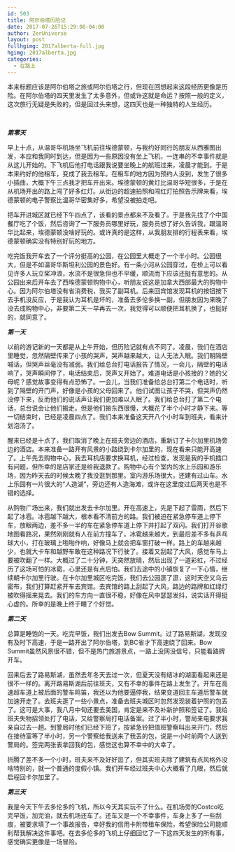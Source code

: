 ```yaml
---
id: 503
title: 阿尔伯塔历险记
date: 2017-07-26T15:29:00-04:00
author: ZerUniverse
layout: post
fullhgimg: 2017alberta-full.jpg
hgimg: 2017alberta.jpg
categories:
  - 在路上
---
```

本来标题应该是阿尔伯塔之旅或阿尔伯塔之行，但现在回想起来这段经历更像是历险。在阿尔伯塔的四天里发生了太多意外，但或许这就是命运？按照一般的定义，这次旅行无疑是失败的，但是回过头来想，这四天也是一种独特的人生经历<!--more-->。

&nbsp;

_**第零天**_

早上十点，从温哥华机场坐飞机前往埃德蒙顿，与我约好同行的朋友从西雅图出发，本应和我同时到达，但是因为一些原因没有坐上飞机，一连串的不幸事件就是从这儿开始的。下飞机后他打电话跟我说要坐晚上的航班过来，凌晨才能到。于是本来约好的他租车，变成了我去租车。在租车的地方因为预约人没到，发生了很多小插曲，大概下午三点我才把车开出来。埃德蒙顿的黄灯比温哥华短很多，于是在从机场开出的路上闯了好多红灯。从街边的超速拍照和闯红灯拍照告示牌来看，埃德蒙顿的电子警察比温哥华密集好多，希望没被拍走吧。

把车开进城区就已经下午四点了，该看的景点都来不及看了。于是我先找了个中国餐厅吃了个饭，然后咨询了一下服务员哪里好玩，服务员想了好久告诉我，跟温哥华比起来，埃德蒙顿没啥好玩的。或许真的是这样，从我朋友排的行程表来看，埃德蒙顿确实没有特别好玩的地方。

吃完饭我开车去了一个评分挺高的公园，在公园里大概走了一个半小时。公园很大，但是不如温哥华斯坦利公园的景色好。有一条小河从公园穿过，在桥上可以看见许多人玩立桨冲浪，水流不是很急但也不平缓，顺流而下应该还挺有意思的。从公园出来后开车去了西埃德蒙顿购物中心，听朋友说这是加拿大西部最大的购物中心。因为阿尔伯塔没有省消费税，我买了副耳机。后来回宾馆发现耳机的按钮按下去手机没反应，于是我认为耳机是坏的，准备去多伦多换一副，但朋友因为来晚了没去成购物中心，非要第二天一早再去一次，我觉得可以顺便把耳机换了，也挺好的，就同意了。


_**第一天**_

以前的游记新的一天都是从上午开始，但历险记就有点不同了。凌晨，我们在酒店里睡觉，忽然隔壁传来了小孩的哭声，哭声越来越大，让人无法入眠。我们朝隔壁喊话，但哭声丝毫没有减弱。我们给总台打电话报告了情况，一会儿，隔壁的电话响了，哭声瞬间停了，电话结束后，哭声又开始了。难道电话是小孩接的？她的父母呢？感觉故事变得有点恐怖了。一会儿，当我们准备给总台打第二个电话时，听到了隔壁的开门声，好像是小孩的父母回来了。他们试图让孩子不哭，但哭声仍然没停下来，反而他们的说话声让我们更加难以入眠了。我们给总台打了第二个电话，总台说会让他们搬走。但是他们搬东西很慢，大概花了半个小时才静下来。等一切结束时，已经是凌晨四点了。我们本来准备这天开八个小时车到班夫，看来计划泡汤了。

醒来已经是十点了，我们取消了晚上在班夫旁边的酒店，重新订了卡尔加里机场旁边的酒店。本来准备一路开有风景的小路绕到卡尔加里的，现在看来只能开高速了。上午先去购物中心，我去耳机店要求换耳机，经过检查，发现是我的手机插口有问题，但所幸的是店家还是给我退款了。购物中心有个室内的水上乐园和游乐场，因为昨天去的时候太晚了我没逛到那里。室内游乐场很大，还建有过山车。水上乐园有一片很大的“人造湖”，旁边还有人造海滩，或许在这里度过后两天也是不错的选择。

从购物广场出来，我们就出发去卡尔加里。开在高速上，先是下起了雷雨，然后下起了冰雹。冰雹越下越大，根本看不清前方的路。我们被迫在紧急停车道上停下车，放眼两边，差不多一半的车在紧急停车道上停下并打起了双闪。我们打开谷歌地图看路况，果然刚刚就有人在前方撞车了。冰雹越来越大，到最后差不多有乒乓球大小，打在玻璃上啪啪作响，好像马上就会把车窗打破一样。路上的车越来越少，也就大卡车和越野车敢在这种路况下行驶了。接着又刮起了大风，感觉车马上要被吹翻了一样。大概过了二十分钟，天突然放晴，然后出现了一道彩虹，不过经历了这场可怕的冰雹，心里还是有点后怕。我们去途中的小镇恢复了一下心情，继续朝卡尔加里行驶。在卡尔加里城区吃完饭，我们去公园逛了逛，这时天空又乌云密布，我们打算赶紧开车去宾馆。去宾馆的路上刮起了大风，路边的路牌和红绿灯被吹得摇来晃去。我们的车方向一直很不稳，好像在风中瑟瑟发抖，说实话开得挺心虚的。所幸的是晚上终于睡了个好觉。

_**第二天**_

总算是睡饱的一天。吃完早饭，我们出发去Bow Summit。过了路易斯湖，发现没有及时下高速，于是一路开出了阿尔伯塔，到BC省才下高速绕了回来。Bow Summit虽然风景很不错，但不是热门旅游景点，一路上没网没信号，只能看路牌开车。

回来后去了路易斯湖，虽然去年冬天去过一次，但夏天没有结冰的湖面看起来还是很不一样的。离开路易斯湖后前往班夫，又有不幸的事件在路上发生了。开车在高速超车道上被后面的警车鸣笛，我还以为他要逼停我，结果变道回主车道后警车就加速开走了。去班夫逛了一些小景点，准备去班夫城区时忽然发现装着护照的包丢了。这可是大事，我八月中旬还要去美国，肯定是来不及补新护照和签证了。我给班夫失物招领处打了电话，又给警察局打电话备案。过了半小时，警局来电要求我亲自过去一趟。到警局时他们已经下班了，按紧急铃把值班警察叫出来开门，然后在接待室等了半小时，另一个警察给我送来了我丢的包，说是一小时前两个人送到警局的。签完两张表拿回我的包，感觉这也算不幸中的大幸了。

折腾了差不多一个小时，班夫来不及好好逛了，但其实班夫除了建筑有点风格外没啥特别的，就一个普通的度假小镇。我们开车经过班夫中心大概看了几眼，然后就启程回卡尔加里了。

_**第三天**_

我是今天下午去多伦多的飞机，所以今天其实玩不了什么。在机场旁的Costco吃完早饭，加完油，就去机场还车了。还车又是一个不幸事件，车身上多了一些刮痕，被要求填了一个事故报告，幸好我的信用卡附带租车保险，希望保险公司能顺利帮我解决这件事吧。在去多伦多的飞机上仔细回忆了一下这四天发生的所有事，感觉确实更像是一场冒险。